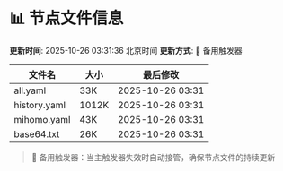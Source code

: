 # 📊 节点文件信息

**更新时间**: 2025-10-26 03:31:36 北京时间
**更新方式**: 🔄 备用触发器

| 文件名 | 大小 | 最后修改 |
|--------|------|----------|
| all.yaml | 33K | 2025-10-26 03:31 |
| history.yaml | 1012K | 2025-10-26 03:31 |
| mihomo.yaml | 43K | 2025-10-26 03:31 |
| base64.txt | 26K | 2025-10-26 03:31 |

> 🔄 备用触发器：当主触发器失效时自动接管，确保节点文件的持续更新
